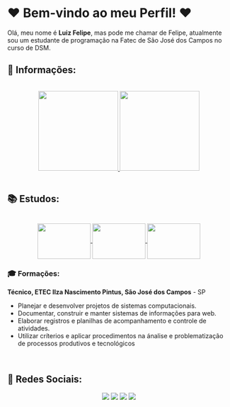 # ❤️ Bem-vindo ao meu Perfil! ❤️

Olá, meu nome é **Luiz Felipe**, mas pode me chamar de Felipe, atualmente sou um estudante de programação na Fatec de São José dos Campos no curso de DSM.

## 📝 Informações:

<div align="center">

<br>

  <a href="https://github.com/felipe-sant">
    <img height="180em" src="https://github-readme-stats.vercel.app/api?username=felipe-sant&show_icons=true&theme=monokai&include_all_commits=true&count_private=true"/>
    <img height="180em" src="https://github-readme-stats.vercel.app/api/top-langs/?username=felipe-sant&layout=compact&langs_count=16&theme=monokai"/>
  </a>
</div>

<br>

## 📚 Estudos:

<div align="center"><br>
  <a href="https://www.w3schools.com/html/" target="_blank">
    <img align="center"  width=120 height=80 src="https://cdn.jsdelivr.net/gh/devicons/devicon/icons/html5/html5-original.svg" /> 
  </a>
  <a href="https://www.w3schools.com/css/" target="_blank">
    <img align="center" width=120 height=80 src="https://cdn.jsdelivr.net/gh/devicons/devicon/icons/css3/css3-original.svg" /> 
  </a>
  <a href="https://www.w3schools.com/python/" target="_blank">
    <img align="center" width=120 height=80 src="https://cdn.jsdelivr.net/gh/devicons/devicon/icons/python/python-original.svg"/>
  </a>
</div>

### 🎓 Formações:

**Técnico, ETEC Ilza Nascimento Pintus, São José dos Campos** - SP

- Planejar e desenvolver projetos de sistemas computacionais.
- Documentar, construir e manter sistemas de informações para web.
- Elaborar registros e planilhas de acompanhamento e controle de atividades.
- Utilizar críterios e aplicar procedimentos na ánalise e problematização de processos produtivos e tecnológicos

<br>

## 🔗 Redes Sociais:

<div align="center">
    <a href=""><img src="https://img.shields.io/badge/Gmail-D14836?style=for-the-badge&logo=gmail&logoColor=white" /></a>
    <a href=""><img src="https://img.shields.io/badge/Instagram-E4405F?style=for-the-badge&logo=instagram&logoColor=white" /></a>
    <a href=""><img src="https://img.shields.io/badge/Twitter-1DA1F2?style=for-the-badge&logo=twitter&logoColor=white" /></a>
    <a href=""><img src="https://img.shields.io/badge/YouTube-FF0000?style=for-the-badge&logo=youtube&logoColor=white" /></a>
</div>

